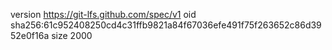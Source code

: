 version https://git-lfs.github.com/spec/v1
oid sha256:61c952408250cd4c31ffb9821a84f67036efe491f75f263652c86d3952e0f16a
size 2000
